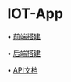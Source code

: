# IOT-App

• [前端搭建](vue/README.md)

• [后端搭建](back/python/README.md)

• [API文档](https://github.com/XayahSuSuSu/IOT-App/wiki)